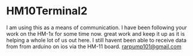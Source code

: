 # HM10Terminal2
I am using this as a means of communication.
I have been following your work on the HM-1x for some time now. great work and keep it up as it is helping a whole lot of us out here.
I still havent been able to receive data from from arduino on ios via the HM-11 board.
rarpump101@gmail.com
